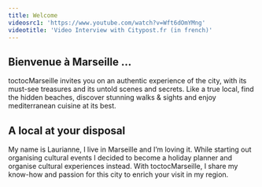 ```yaml
---
title: Welcome
videosrc1: 'https://www.youtube.com/watch?v=Wft6dOmYMng'
videotitle: 'Video Interview with Citypost.fr (in french)'
---
```


## Bienvenue à Marseille ...

toctocMarseille invites you on an authentic experience of the city, with its must-see treasures and its untold scenes and secrets. Like a true local, find the hidden beaches, discover stunning walks & sights and enjoy mediterranean cuisine at its best.

## A local at your disposal

My name is Laurianne, I live in Marseille and I’m loving it. While starting out organising cultural events I decided to become a holiday planner and organise cultural experiences instead. With toctocMarseille, I share my know-how and passion for this city to enrich your visit in my region.
